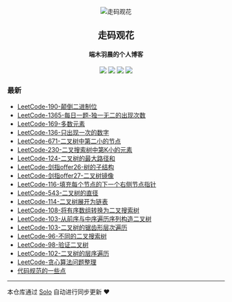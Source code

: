 <p align="center"><img alt="走码观花" src="http://p0.meituan.net/scarlett/e6ff022b2f140ef86c6e68e78fa1f52b15472.jpg"></p><h2 align="center">
走码观花
</h2>

<h4 align="center">端木羽晨的个人博客</h4>
<p align="center"><a title="走码观花" target="_blank" href="https://github.com/guobingwei/solo-blog"><img src="https://img.shields.io/github/last-commit/guobingwei/solo-blog.svg?style=flat-square&color=FF9900"></a>
<a title="GitHub repo size in bytes" target="_blank" href="https://github.com/guobingwei/solo-blog"><img src="https://img.shields.io/github/repo-size/guobingwei/solo-blog.svg?style=flat-square"></a>
<a title="Solo Version" target="_blank" href="https://github.com/88250/solo/releases"><img src="https://img.shields.io/badge/solo-4.3.1-f1e05a.svg?style=flat-square&color=blueviolet"></a>
<a title="Hits" target="_blank" href="https://github.com/88250/hits"><img src="https://hits.b3log.org/guobingwei/solo-blog.svg"></a></p>

### 最新

* [LeetCode-190-颠倒二进制位](http://www.guobingwei.tech/articles/2020/10/31/1604118290602.html)
* [LeetCode-1365-每日一题-独一无二的出现次数](http://www.guobingwei.tech/articles/2020/10/28/1603844721220.html)
* [LeetCode-169-多数元素](http://www.guobingwei.tech/articles/2020/10/27/1603800500838.html)
* [LeetCode-136-只出现一次的数字](http://www.guobingwei.tech/articles/2020/10/27/1603778527339.html)
* [LeetCode-671-二叉树中第二小的节点](http://www.guobingwei.tech/articles/2020/10/27/1603764586502.html)
* [LeetCode-230-二叉搜索树中第K小的元素](http://www.guobingwei.tech/articles/2020/10/27/1603762061983.html)
* [LeetCode-124-二叉树的最大路径和](http://www.guobingwei.tech/articles/2020/10/26/1603691564403.html)
* [LeetCode-剑指offer26-树的子结构](http://www.guobingwei.tech/articles/2020/10/25/1603627682844.html)
* [LeetCode-剑指offer27-二叉树镜像](http://www.guobingwei.tech/articles/2020/10/25/1603621505470.html)
* [LeetCode-116-填充每个节点的下一个右侧节点指针](http://www.guobingwei.tech/articles/2020/10/25/1603565424139.html)
* [LeetCode-543-二叉树的直径](http://www.guobingwei.tech/articles/2020/10/25/1603564581165.html)
* [LeetCode-114-二叉树展开为链表](http://www.guobingwei.tech/articles/2020/10/25/1603563225349.html)
* [LeetCode-108-将有序数组转换为二叉搜索树](http://www.guobingwei.tech/articles/2020/10/25/1603560067062.html)
* [LeetCode-103-从前序与中序遍历序列构造二叉树](http://www.guobingwei.tech/articles/2020/10/24/1603554010349.html)
* [LeetCode-103-二叉树的锯齿形层次遍历](http://www.guobingwei.tech/articles/2020/10/24/1603537290803.html)
* [LeetCode-96-不同的二叉搜索树](http://www.guobingwei.tech/articles/2020/10/23/1603415822641.html)
* [LeetCode-98-验证二叉树](http://www.guobingwei.tech/articles/2020/10/22/1603334544541.html)
* [LeetCode-102-二叉树的层序遍历](http://www.guobingwei.tech/articles/2020/10/20/1603173810440.html)
* [LeetCode-贪心算法问题整理](http://www.guobingwei.tech/articles/2020/09/23/1600842063562.html)
* [代码规范的一些点](http://www.guobingwei.tech/articles/2020/08/14/1597409729531.html)



---

本仓库通过 [Solo](https://github.com/88250/solo) 自动进行同步更新 ❤️ 